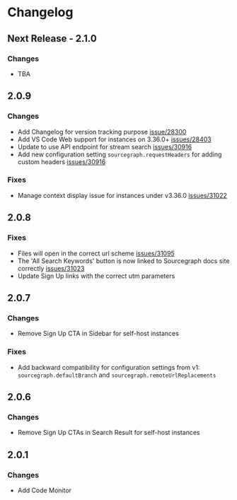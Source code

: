 # Changelog

## Next Release - 2.1.0

### Changes

- TBA

## 2.0.9

### Changes

- Add Changelog for version tracking purpose [issue/28300](https://github.com/sourcegraph/sourcegraph/issues/28300)
- Add VS Code Web support for instances on 3.36.0+ [issues/28403](https://github.com/sourcegraph/sourcegraph/issues/28403)
- Update to use API endpoint for stream search [issues/30916](https://github.com/sourcegraph/sourcegraph/issues/30916)
- Add new configuration setting `sourcegraph.requestHeaders` for adding custom headers [issues/30916](https://github.com/sourcegraph/sourcegraph/issues/30916)

### Fixes

- Manage context display issue for instances under v3.36.0 [issues/31022](https://github.com/sourcegraph/sourcegraph/issues/31022)

## 2.0.8

### Fixes

- Files will open in the correct url scheme [issues/31095](https://github.com/sourcegraph/sourcegraph/issues/31095)
- The 'All Search Keywords' button is now linked to Sourcegraph docs site correctly [issues/31023](https://github.com/sourcegraph/sourcegraph/issues/31023)
- Update Sign Up links with the correct utm parameters

## 2.0.7

### Changes

- Remove Sign Up CTA in Sidebar for self-host instances

### Fixes

- Add backward compatibility for configuration settings from v1: `sourcegraph.defaultBranch` and `sourcegraph.remoteUrlReplacements`

## 2.0.6

### Changes

- Remove Sign Up CTAs in Search Result for self-host instances

## 2.0.1

### Changes

- Add Code Monitor
